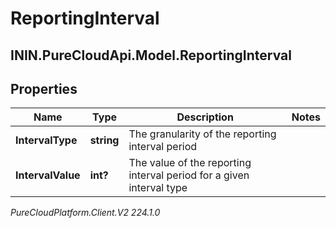 # ReportingInterval

## ININ.PureCloudApi.Model.ReportingInterval

## Properties

|Name | Type | Description | Notes|
|------------ | ------------- | ------------- | -------------|
| **IntervalType** | **string** | The granularity of the reporting interval period | |
| **IntervalValue** | **int?** | The value of the reporting interval period for a given interval type | |



_PureCloudPlatform.Client.V2 224.1.0_
